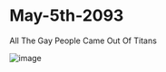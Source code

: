 # May-5th-2093
All The Gay People Came Out Of Titans


![image](https://github.com/chaosdp/May-5th-2093/assets/123339503/d7676df2-c2b1-4695-82ee-f3c05ddf9bd9)
